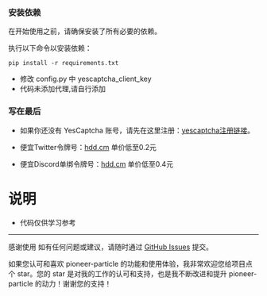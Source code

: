 ### 安装依赖

在开始使用之前，请确保安装了所有必要的依赖。

执行以下命令以安装依赖：

```
pip install -r requirements.txt
```
- 修改 config.py 中 yescaptcha_client_key
- 代码未添加代理,请自行添加
### 写在最后
- 如果你还没有 YesCaptcha 账号，请先在这里注册：[yescaptcha注册链接](https://yescaptcha.com/i/0vVEgw)。
- 便宜Twitter令牌号：[hdd.cm](https://hdd.cm/)  单价低至0.2元

- 便宜Discord单绑令牌号：[hdd.cm](https://hdd.cm/)  单价低至0.4元
# 说明
- 代码仅供学习参考
---


感谢使用
如有任何问题或建议，请随时通过 [GitHub Issues](https://github.com/ymmmmmmmm/pioneer-particle/issues) 提交。

如果您认可和喜欢 pioneer-particle 的功能和使用体验，我非常欢迎您给项目点个 star。您的 star 是对我的工作的认可和支持，也是我不断改进和提升
pioneer-particle 的动力！谢谢您的支持！

